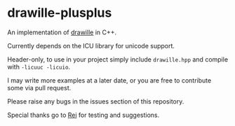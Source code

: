 drawille-plusplus
=================

An implementation of [drawille](https://github.com/asciimoo/drawille) in C++.

Currently depends on the ICU library for unicode support.

Header-only, to use in your project simply include `drawille.hpp` and compile with `-licuuc -licuio`.

I may write more examples at a later date, or you are free to contribute some via pull request.

Please raise any bugs in the issues section of this repository.

Special thanks go to [Rei](https://github.com/sovietspaceship) for testing and suggestions.
